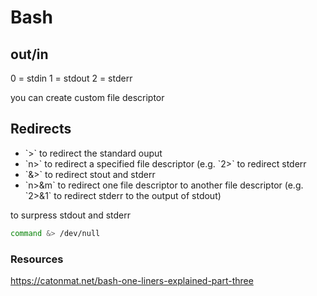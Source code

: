 # Bash

## out/in
0 = stdin
1 = stdout
2 = stderr

you can create custom file descriptor

## Redirects

<ul>
  <li>`>` to redirect the standard ouput</li>
  <li>`n>` to redirect a specified file descriptor (e.g. `2>` to redirect stderr</li>
  <li>`&>` to redirect stout and stderr</li>
  <li>`n>&m` to redirect one file descriptor to another file descriptor (e.g. `2>&1` to redirect stderr to the output of stdout)</li>
</ul>

to surpress stdout and stderr
```bash
command &> /dev/null 
```

### Resources
https://catonmat.net/bash-one-liners-explained-part-three


